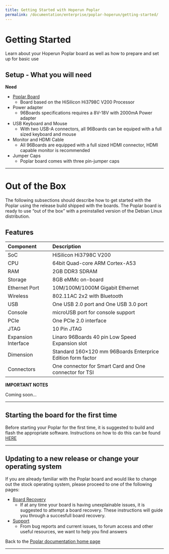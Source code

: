 ```yaml
---
title: Getting Started with Hoperun Poplar
permalink: /documentation/enterprise/poplar-hoperun/getting-started/
---
```

# Getting Started

Learn about your Hoperun Poplar board as well as how to prepare and set up for basic use

## Setup - What you will need

**Need**
- [Poplar Board](https://www.96boards.org/product/poplar/)
   - Board based on the HiSilicon Hi3798C V200 Processor
- Power adapter
   - 96Boards specifications requires a 8V-18V with 2000mA Power adapter
- USB Keyboard and Mouse
   - With two USB-A connectors, all 96Boards can be equiped with a full sized keyboard and mouse
- Monitor and HDMI Cable
   - All 96Boards are equipped with a full sized HDMI connector, HDMI capable monitor is recommended
- Jumper Caps
   - Poplar board comes with three pin-jumper caps

***

# Out of the Box

The following subsections should describe how to get started with the Poplar using the release build shipped with the boards. The Poplar board is ready to use “out of the box” with a preinstalled version of the Debian Linux distribution.

## Features

|   Component          |   Description                                                                                    |
|:---------------------|:-------------------------------------------------------------------------------------------------|
|  SoC                 | HiSilicon Hi3798C V200                                                                           |
|  CPU                 | 64bit Quad-core ARM Cortex-A53                           |
|  RAM                 | 2GB DDR3 SDRAM                               |
|  Storage             | 8GB eMMc on-board                                                                        |
|  Ethernet Port       | 10M\/100M\/1000M Gigabit Ethernet                                                                                   |
|  Wireless            | 802.11AC 2x2 with Bluetooth                                                                      |
|  USB                 | One USB 2.0 port and One USB 3.0 port                                                              |
|  Console             | microUSB port for console support                                                               |
|  PCIe                | One PCIe 2.0 interface                                                                          |
|  JTAG                | 10 Pin JTAG                                                                                       |
|  Expansion Interface | Linaro 96Boards 40 pin Low Speed Expansion slot                                                         |
|  Dimension           | Standard 160×120 mm 96Boards Enterprice Edition form factor                                      |
|  Connectors              | One connector for Smart Card and One connector for TSI                                           |

**IMPORTANT NOTES**

Coming soon...

***

## Starting the board for the first time

Before starting your Poplar for the first time, it is suggested to build and flash the appropriate software. Instructions on how to do this can be found [HERE](https://github.com/96boards-poplar/Documentation)

***

## Updating to a new release or change your operating system

If you are already familiar with the Poplar board and would like to change out the stock operating system, please proceed to one of the following pages:

- [Board Recovery](https://github.com/96boards-poplar/Documentation/)
   - If at any time your board is having unexplainable issues, it is suggested to attempt a board recovery. These instructions will guide you through a succesfull board recovery.
- [Support](../support/)
   - From bug reports and current issues, to forum access and other useful resources, we want to help you find answers

Back to the [Poplar documentation home page](../)

***
